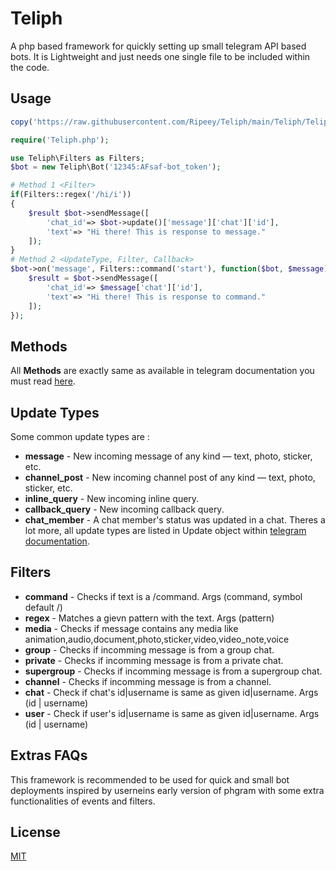 # Teliph

A php based framework for quickly setting up small telegram API based bots. It is Lightweight and just needs one single file to be included within the code.


## Usage

```php
copy('https://raw.githubusercontent.com/Ripeey/Teliph/main/Teliph/Teliph.php', 'Teliph.php');

require('Teliph.php');

use Teliph\Filters as Filters;
$bot = new Teliph\Bot('12345:AFsaf-bot_token');

# Method 1 <Filter>
if(Filters::regex('/hi/i'))
{
    $result $bot->sendMessage([
        'chat_id'=> $bot->update()['message']['chat']['id'],
        'text'=> "Hi there! This is response to message."
    ]);
}
# Method 2 <UpdateType, Filter, Callback>
$bot->on('message', Filters::command('start'), function($bot, $message){
    $result = $bot->sendMessage([
        'chat_id'=> $message['chat']['id'],
        'text'=> "Hi there! This is response to command."
    ]);
});
```
## Methods
All **Methods** are exactly same as available in telegram documentation you must read [here](https://core.telegram.org/bots/api#available-methods).

## Update Types
Some common update types are :
* **message** - New incoming message of any kind — text, photo, sticker, etc.
* **channel_post** - New incoming channel post of any kind — text, photo, sticker, etc.
* **inline_query** - New incoming inline query.
* **callback_query** - New incoming callback query.
* **chat_member** - A chat member's status was updated in a chat.
Theres a lot more, all update types are listed in Update object within [telegram documentation](https://core.telegram.org/bots/api#update).
## Filters
* **command** - Checks if text is a /command. Args (command, symbol default /) 
* **regex** - Matches a gievn pattern with the text. Args (pattern)
* **media** - Checks if message contains any media like animation,audio,document,photo,sticker,video,video_note,voice
* **group** - Checks if incomming message is from a group chat.
* **private** - Checks if incomming message is from a private chat.
* **supergroup** - Checks if incomming message is from a supergroup chat.
* **channel** - Checks if incomming message is from a channel.
* **chat** - Check if chat's id|username is same as given id|username. Args (id | username)
* **user** - Check if user's id|username is same as given id|username. Args (id | username)

## Extras FAQs
This framework is recommended to be used for quick and small bot deployments inspired by userneins early version of  phgram with some extra functionalities of events and filters. 

## License
[MIT](https://github.com/Ripeey/Teliph/blob/main/LICENSE)
